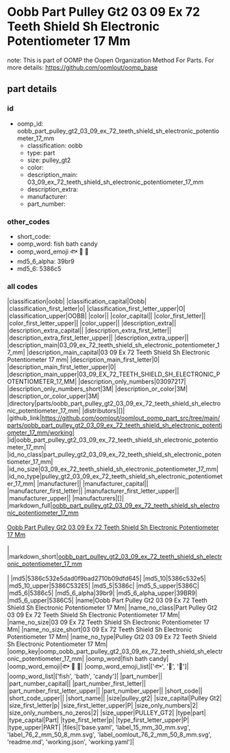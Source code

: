 # Oobb Part Pulley Gt2 03 09 Ex 72 Teeth Shield Sh Electronic Potentiometer 17 Mm  

note: This is part of OOMP the Oopen Organization Method For Parts. For more details: https://github.com/oomlout/oomp_base

##  part details





### id
* oomp_id: oobb_part_pulley_gt2_03_09_ex_72_teeth_shield_sh_electronic_potentiometer_17_mm
  * classification: oobb
  * type: part
  * size: pulley_gt2
  * color: 
  * description_main: 03_09_ex_72_teeth_shield_sh_electronic_potentiometer_17_mm
  * description_extra: 
  * manufacturer: 
  * part_number: 

### other_codes
* short_code: 
* oomp_word: fish bath candy
* oomp_word_emoji :fish: :bath: :candy:
* md5_6_alpha: 39br9
* md5_6: 5386c5

### all codes 
|classification|oobb|
|classification_capital|Oobb|
|classification_first_letter|o|
|classification_first_letter_upper|O|
|classification_upper|OOBB|
|color||
|color_capital||
|color_first_letter||
|color_first_letter_upper||
|color_upper||
|description_extra||
|description_extra_capital||
|description_extra_first_letter||
|description_extra_first_letter_upper||
|description_extra_upper||
|description_main|03_09_ex_72_teeth_shield_sh_electronic_potentiometer_17_mm|
|description_main_capital|03 09 Ex 72 Teeth Shield Sh Electronic Potentiometer 17 mm|
|description_main_first_letter|0|
|description_main_first_letter_upper|0|
|description_main_upper|03_09_EX_72_TEETH_SHIELD_SH_ELECTRONIC_POTENTIOMETER_17_MM|
|description_only_numbers|03097217|
|description_only_numbers_short|3M|
|description_or_color|3M|
|description_or_color_upper|3M|
|directory|parts/oobb_part_pulley_gt2_03_09_ex_72_teeth_shield_sh_electronic_potentiometer_17_mm|
|distributors|[]|
|github_link|https://github.com/oomlout/oomlout_oomp_part_src/tree/main/parts/oobb_part_pulley_gt2_03_09_ex_72_teeth_shield_sh_electronic_potentiometer_17_mm/working|
|id|oobb_part_pulley_gt2_03_09_ex_72_teeth_shield_sh_electronic_potentiometer_17_mm|
|id_no_class|part_pulley_gt2_03_09_ex_72_teeth_shield_sh_electronic_potentiometer_17_mm|
|id_no_size|03_09_ex_72_teeth_shield_sh_electronic_potentiometer_17_mm|
|id_no_type|pulley_gt2_03_09_ex_72_teeth_shield_sh_electronic_potentiometer_17_mm|
|manufacturer||
|manufacturer_capital||
|manufacturer_first_letter||
|manufacturer_first_letter_upper||
|manufacturer_upper||
|manufacturers|[]|
|markdown_full|[oobb_part_pulley_gt2_03_09_ex_72_teeth_shield_sh_electronic_potentiometer_17_mm](https://github.com/oomlout/oomlout_oomp_part_src/tree/main/parts/oobb_part_pulley_gt2_03_09_ex_72_teeth_shield_sh_electronic_potentiometer_17_mm/working)<br>[](https://github.com/oomlout/oomlout_oomp_part_src/tree/main/parts/oobb_part_pulley_gt2_03_09_ex_72_teeth_shield_sh_electronic_potentiometer_17_mm/working)<br>[Oobb Part Pulley Gt2 03 09 Ex 72 Teeth Shield Sh Electronic Potentiometer 17 Mm](https://github.com/oomlout/oomlout_oomp_part_src/tree/main/parts/oobb_part_pulley_gt2_03_09_ex_72_teeth_shield_sh_electronic_potentiometer_17_mm/working)<br><br>|
|markdown_short|[oobb_part_pulley_gt2_03_09_ex_72_teeth_shield_sh_electronic_potentiometer_17_mm](https://github.com/oomlout/oomlout_oomp_part_src/tree/main/parts/oobb_part_pulley_gt2_03_09_ex_72_teeth_shield_sh_electronic_potentiometer_17_mm/working)<br><br>|
|md5|5386c532e5dad0f9bad2710b09dfd645|
|md5_10|5386c532e5|
|md5_10_upper|5386C532E5|
|md5_5|5386c|
|md5_5_upper|5386C|
|md5_6|5386c5|
|md5_6_alpha|39br9|
|md5_6_alpha_upper|39BR9|
|md5_6_upper|5386C5|
|name|Oobb Part Pulley Gt2 03 09 Ex 72 Teeth Shield Sh Electronic Potentiometer 17 Mm|
|name_no_class|Part Pulley Gt2 03 09 Ex 72 Teeth Shield Sh Electronic Potentiometer 17 Mm|
|name_no_size|03 09 Ex 72 Teeth Shield Sh Electronic Potentiometer 17 Mm|
|name_no_size_short|03 09 Ex 72 Teeth Shield Sh Electronic Potentiometer 17 Mm|
|name_no_type|Pulley Gt2 03 09 Ex 72 Teeth Shield Sh Electronic Potentiometer 17 Mm|
|oomp_key|oomp_oobb_part_pulley_gt2_03_09_ex_72_teeth_shield_sh_electronic_potentiometer_17_mm|
|oomp_word|fish bath candy|
|oomp_word_emoji|:fish: :bath: :candy:|
|oomp_word_emoji_list|[':fish:', ':bath:', ':candy:']|
|oomp_word_list|['fish', 'bath', 'candy']|
|part_number||
|part_number_capital||
|part_number_first_letter||
|part_number_first_letter_upper||
|part_number_upper||
|short_code||
|short_code_upper||
|short_name||
|size|pulley_gt2|
|size_capital|Pulley Gt2|
|size_first_letter|p|
|size_first_letter_upper|P|
|size_only_numbers|2|
|size_only_numbers_no_zeros|2|
|size_upper|PULLEY_GT2|
|type|part|
|type_capital|Part|
|type_first_letter|p|
|type_first_letter_upper|P|
|type_upper|PART|
|files|['base.yaml', 'label_15_mm_30_mm.svg', 'label_76_2_mm_50_8_mm.svg', 'label_oomlout_76_2_mm_50_8_mm.svg', 'readme.md', 'working.json', 'working.yaml']|
